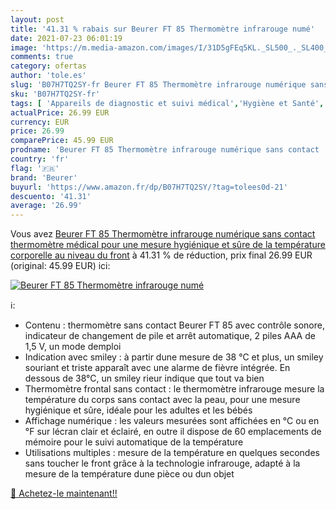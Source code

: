```yaml
---
layout: post
title: '41.31 % rabais sur Beurer FT 85 Thermomètre infrarouge numé'
date: 2021-07-23 06:01:19
image: 'https://m.media-amazon.com/images/I/31D5gFEq5KL._SL500_._SL400_.jpg'
comments: true
category: ofertas
author: 'tole.es'
slug: 'B07H7TQ2SY-fr Beurer FT 85 Thermomètre infrarouge numérique sans contact...'
sku: 'B07H7TQ2SY-fr'
tags: [ 'Appareils de diagnostic et suivi médical','Hygiène et Santé','Matériel et fournitures médicales','Thermomètres médicaux et accessoires','beurer', ]
actualPrice: 26.99 EUR
currency: EUR
price: 26.99
comparePrice: 45.99 EUR
prodname: 'Beurer FT 85 Thermomètre infrarouge numérique sans contact  thermomètre médical pour une mesure hygiénique et sûre de la température corporelle au niveau du front'
country: 'fr'
flag: '🇫🇷'
brand: 'Beurer'
buyurl: 'https://www.amazon.fr/dp/B07H7TQ2SY/?tag=tolees0d-21'
descuento: '41.31'
average: '26.99'
---
```


Vous avez [Beurer FT 85 Thermomètre infrarouge numérique sans contact  thermomètre médical pour une mesure hygiénique et sûre de la température corporelle au niveau du front](https://www.amazon.fr/dp/B07H7TQ2SY/?tag=tolees0d-21)  à  41.31 % de réduction, prix final  26.99 EUR (original: 45.99 EUR) ici:

[![Beurer FT 85 Thermomètre infrarouge numé](https://m.media-amazon.com/images/I/31D5gFEq5KL._SL500_._SL400_.jpg)](https://www.amazon.fr/dp/B07H7TQ2SY/?tag=tolees0d-21)

ℹ️:

- Contenu : thermomètre sans contact Beurer FT 85 avec contrôle sonore, indicateur de changement de pile et arrêt automatique, 2 piles AAA de 1,5 V, un mode demploi
- Indication avec smiley : à partir dune mesure de 38 °C et plus, un smiley souriant et triste apparaît avec une alarme de fièvre intégrée. En dessous de 38°C, un smiley rieur indique que tout va bien
- Thermomètre frontal sans contact : le thermomètre infrarouge mesure la température du corps sans contact avec la peau, pour une mesure hygiénique et sûre, idéale pour les adultes et les bébés
- Affichage numérique : les valeurs mesurées sont affichées en °C ou en °F sur lécran clair et éclairé, en outre il dispose de 60 emplacements de mémoire pour le suivi automatique de la température
- Utilisations multiples : mesure de la température en quelques secondes sans toucher le front grâce à la technologie infrarouge, adapté à la mesure de la température dune pièce ou dun objet

[🛒 Achetez-le maintenant!!](https://www.amazon.fr/dp/B07H7TQ2SY/?tag=tolees0d-21)

